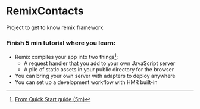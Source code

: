 # RemixContacts

Project to get to know remix framework

### Finish 5 min tutorial where you learn:

- Remix compiles your app into two things[^1]:
  - A request handler that you add to your own JavaScript server
  - A pile of static assets in your public directory for the browser
- You can bring your own server with adapters to deploy anywhere
- You can set up a development workflow with HMR built-in

[^1]: [From Quick Start guide (5m)](https://remix.run/docs/en/main/start/quickstart)

